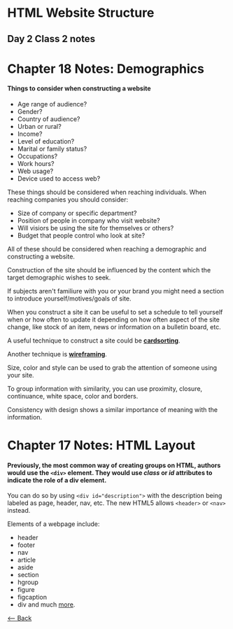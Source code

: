 # HTML Website Structure

## Day 2 Class 2 notes

# Chapter 18 Notes: Demographics

#### Things to consider when constructing a website
- Age range of audience?
- Gender?
- Country of audience?
- Urban or rural?
- Income?
- Level of education?
- Marital or family status?
- Occupations?
- Work hours?
- Web usage?
- Device used to access web?

These things should be considered when reaching individuals. When reaching companies you should consider:
- Size of company or specific department?
- Position of people in company who visit website?
- Will visiors be using the site for themselves or others?
- Budget that people control who look at site?

All of these should be considered when reaching a demographic and constructing a website.

Construction of the site should be influenced by the content which the target demographic wishes to seek.

If subjects aren't familiure with you or your brand you might need a section to introduce yourself/motives/goals of site.

When you construct a site it can be useful to set a schedule to tell yourself when or how often to update it depending on how often aspect of the site change, like stock of an item, news or information on a bulletin board, etc.

A useful technique to construct a site could be [**cardsorting**](cardsorting.md). 

Another technique is [**wireframing**](wireframe.md).

Size, color and style can be used to grab the attention of someone using your site.

To group information with similarity, you can use proximity, closure, continuance, white space, color and borders.

Consistency with design shows a similar importance of meaning with the information.

# Chapter 17 Notes: HTML Layout

#### Previously, the most common way of creating groups on HTML, authors would use the `<div>` element. They would use *class* or *id* attributes to indicate the role of a div element.

You can do so by using `<div id="description">` with the description being labeled as page, header, nav, etc. The new HTML5 allows `<header>` or `<nav>` instead.

Elements of a webpage include:
- header
- footer
- nav
- article
- aside
- section
- hgroup
- figure
- figcaption
- div
and much [more](https://www.w3schools.com/html/html_elements.asp).



[<-- Back](README.md)